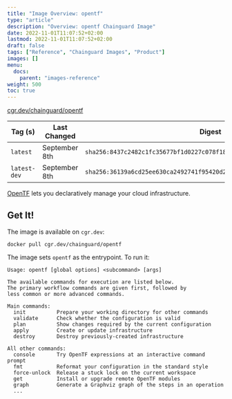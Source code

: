 ```yaml
---
title: "Image Overview: opentf"
type: "article"
description: "Overview: opentf Chainguard Image"
date: 2022-11-01T11:07:52+02:00
lastmod: 2022-11-01T11:07:52+02:00
draft: false
tags: ["Reference", "Chainguard Images", "Product"]
images: []
menu:
  docs:
    parent: "images-reference"
weight: 500
toc: true
---
```


[cgr.dev/chainguard/opentf](https://github.com/chainguard-images/images/tree/main/images/opentf)

| Tag (s)       | Last Changed  | Digest                                                                    |
|---------------|---------------|---------------------------------------------------------------------------|
|  `latest`     | September 8th | `sha256:8437c2482c1fc35677bf1d0227c078f183451c9949b04be80c9653f0ea9d5f8f` |
|  `latest-dev` | September 8th | `sha256:36139a6cd25ee630ca2492741f95420d27dc7d2dad80874306f075187f222367` |



[OpenTF](https://github.com/opentffoundation/opentf) lets you declaratively manage your cloud infrastructure.


## Get It!

The image is available on `cgr.dev`:

```
docker pull cgr.dev/chainguard/opentf
```

The image sets `opentf` as the entrypoint. To run it:

```
Usage: opentf [global options] <subcommand> [args]

The available commands for execution are listed below.
The primary workflow commands are given first, followed by
less common or more advanced commands.

Main commands:
  init          Prepare your working directory for other commands
  validate      Check whether the configuration is valid
  plan          Show changes required by the current configuration
  apply         Create or update infrastructure
  destroy       Destroy previously-created infrastructure

All other commands:
  console       Try OpenTF expressions at an interactive command prompt
  fmt           Reformat your configuration in the standard style
  force-unlock  Release a stuck lock on the current workspace
  get           Install or upgrade remote OpenTF modules
  graph         Generate a Graphviz graph of the steps in an operation
  ...
```

